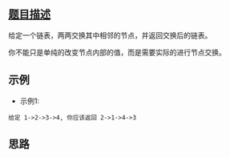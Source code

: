 ## [题目描述](https://leetcode-cn.com/problems/swap-nodes-in-pairs/)
给定一个链表，两两交换其中相邻的节点，并返回交换后的链表。

你不能只是单纯的改变节点内部的值，而是需要实际的进行节点交换。


## 示例 
- 示例1:
```text
给定 1->2->3->4, 你应该返回 2->1->4->3
```

## 思路
